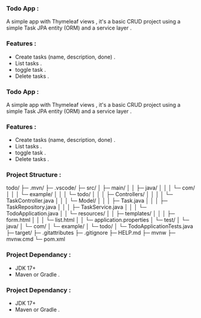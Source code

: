 ### Todo App : 
A simple app with Thymeleaf views , it's a basic CRUD project using a simple Task JPA entity (ORM) and a service layer . 

### Features : 
- Create tasks (name, description, done) .
- List tasks .
- toggle task .
- Delete tasks .

### Todo App : 
A simple app with Thymeleaf views , it's a basic CRUD project using a simple Task JPA entity (ORM) and a service layer . 

### Features : 
- Create tasks (name, description, done) .
- List tasks .
- toggle task .
- Delete tasks .

### Project Structure :

todo/
├─ .mvn/
├─ .vscode/
├─ src/
│  ├─ main/
│  │  ├─ java/
│  │  │  └─ com/
│  │  │     └─ example/
│  │  │        └─ todo/
│  │  │           ├─ Controllers/
│  │  │           │  └─ TaskController.java
│  │  │           └─ Model/
│  │  │              ├─ Task.java
│  │  │              ├─ TaskRepository.java
│  │  │              ├─ TaskService.java
│  │  │              └─ TodoApplication.java
│  │  └─ resources/
│  │     ├─ templates/
│  │     │  ├─ form.html
│  │     │  └─ list.html
│  │     └─ application.properties
│  └─ test/
│     └─ java/
│        └─ com/
│           └─ example/
│              └─ todo/
│                 └─ TodoApplicationTests.java
├─ target/
├─ .gitattributes
├─ .gitignore
├─ HELP.md
├─ mvnw
├─ mvnw.cmd
└─ pom.xml


### Project Dependancy : 
- JDK 17+
- Maven or Gradle .


### Project Dependancy : 
- JDK 17+
- Maven or Gradle .

